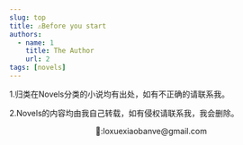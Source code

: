 ```yaml
---
slug: top
title: ⚠️Before you start
authors:
  - name: 1 
    title: The Author
    url: 2
tags: [novels]
---
```


1.归类在Novels分类的小说均有出处，如有不正确的请联系我。

2.Novels的内容均由我自己转载，如有侵权请联系我，我会删除。
<center>📮:loxuexiaobanve@gmail.com</center>
